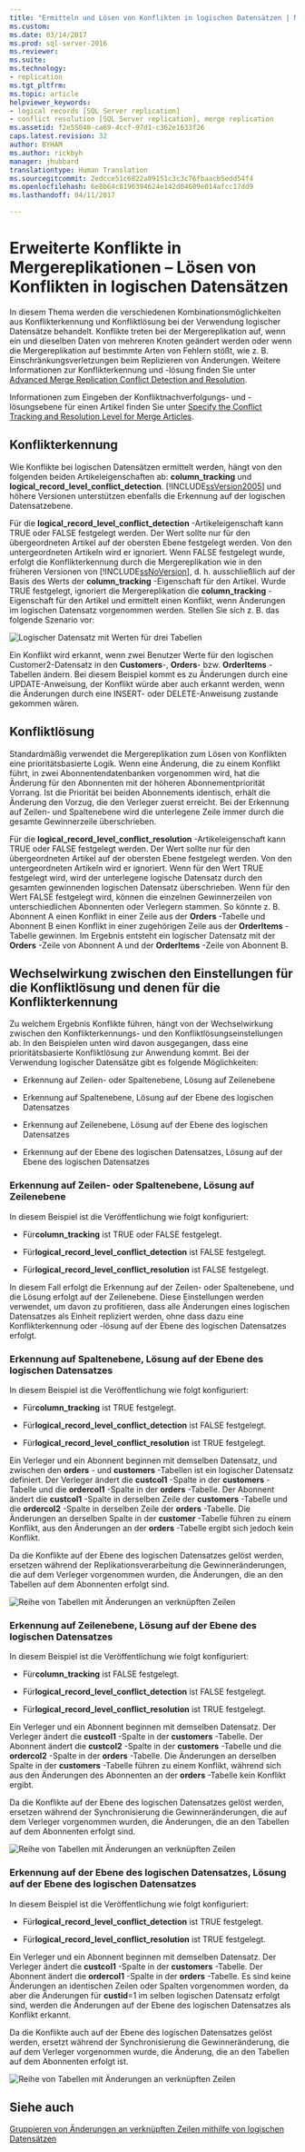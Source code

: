 ```yaml
---
title: "Ermitteln und Lösen von Konflikten in logischen Datensätzen | Microsoft-Dokumentation"
ms.custom: 
ms.date: 03/14/2017
ms.prod: sql-server-2016
ms.reviewer: 
ms.suite: 
ms.technology:
- replication
ms.tgt_pltfrm: 
ms.topic: article
helpviewer_keywords:
- logical records [SQL Server replication]
- conflict resolution [SQL Server replication], merge replication
ms.assetid: f2e55040-ca69-4ccf-97d1-c362e1633f26
caps.latest.revision: 32
author: BYHAM
ms.author: rickbyh
manager: jhubbard
translationtype: Human Translation
ms.sourcegitcommit: 2edcce51c6822a89151c3c3c76fbaacb5edd54f4
ms.openlocfilehash: 6e8b64c8196394624e142d04609e014afcc17dd9
ms.lasthandoff: 04/11/2017

---
```

# <a name="advanced-merge-replication-conflict---resolving-in-logical-record"></a>Erweiterte Konflikte in Mergereplikationen – Lösen von Konflikten in logischen Datensätzen
  In diesem Thema werden die verschiedenen Kombinationsmöglichkeiten aus Konflikterkennung und Konfliktlösung bei der Verwendung logischer Datensätze behandelt. Konflikte treten bei der Mergereplikation auf, wenn ein und dieselben Daten von mehreren Knoten geändert werden oder wenn die Mergereplikation auf bestimmte Arten von Fehlern stößt, wie z. B. Einschränkungsverletzungen beim Replizieren von Änderungen. Weitere Informationen zur Konflikterkennung und -lösung finden Sie unter [Advanced Merge Replication Conflict Detection and Resolution](../../../relational-databases/replication/merge/advanced-merge-replication-conflict-detection-and-resolution.md).  
  
 Informationen zum Eingeben der Konfliktnachverfolgungs- und -lösungsebene für einen Artikel finden Sie unter [Specify the Conflict Tracking and Resolution Level for Merge Articles](../../../relational-databases/replication/publish/specify-the-conflict-tracking-and-resolution-level-for-merge-articles.md).  
  
## <a name="conflict-detection"></a>Konflikterkennung  
 Wie Konflikte bei logischen Datensätzen ermittelt werden, hängt von den folgenden beiden Artikeleigenschaften ab: **column_tracking** und **logical_record_level_conflict_detection**. [!INCLUDE[ssVersion2005](../../../includes/ssversion2005-md.md)] und höhere Versionen unterstützen ebenfalls die Erkennung auf der logischen Datensatzebene.  
  
 Für die **logical_record_level_conflict_detection** -Artikeleigenschaft kann TRUE oder FALSE festgelegt werden. Der Wert sollte nur für den übergeordneten Artikel auf der obersten Ebene festgelegt werden. Von den untergeordneten Artikeln wird er ignoriert. Wenn FALSE festgelegt wurde, erfolgt die Konflikterkennung durch die Mergereplikation wie in den früheren Versionen von [!INCLUDE[ssNoVersion](../../../includes/ssnoversion-md.md)], d. h. ausschließlich auf der Basis des Werts der **column_tracking** -Eigenschaft für den Artikel. Wurde TRUE festgelegt, ignoriert die Mergereplikation die **column_tracking** -Eigenschaft für den Artikel und ermittelt einen Konflikt, wenn Änderungen im logischen Datensatz vorgenommen werden. Stellen Sie sich z. B. das folgende Szenario vor:  
  
 ![Logischer Datensatz mit Werten für drei Tabellen](../../../relational-databases/replication/merge/media/logical-records-05.gif "Three table logical record with values")  
  
 Ein Konflikt wird erkannt, wenn zwei Benutzer Werte für den logischen Customer2-Datensatz in den **Customers**-, **Orders**- bzw. **OrderItems** -Tabellen ändern. Bei diesem Beispiel kommt es zu Änderungen durch eine UPDATE-Anweisung, der Konflikt würde aber auch erkannt werden, wenn die Änderungen durch eine INSERT- oder DELETE-Anweisung zustande gekommen wären.  
  
## <a name="conflict-resolution"></a>Konfliktlösung  
 Standardmäßig verwendet die Mergereplikation zum Lösen von Konflikten eine prioritätsbasierte Logik. Wenn eine Änderung, die zu einem Konflikt führt, in zwei Abonnentendatenbanken vorgenommen wird, hat die Änderung für den Abonnenten mit der höheren Abonnementpriorität Vorrang. Ist die Priorität bei beiden Abonnements identisch, erhält die Änderung den Vorzug, die den Verleger zuerst erreicht. Bei der Erkennung auf Zeilen- und Spaltenebene wird die unterlegene Zeile immer durch die gesamte Gewinnerzeile überschrieben.  
  
 Für die **logical_record_level_conflict_resolution** -Artikeleigenschaft kann TRUE oder FALSE festgelegt werden. Der Wert sollte nur für den übergeordneten Artikel auf der obersten Ebene festgelegt werden. Von den untergeordneten Artikeln wird er ignoriert. Wenn für den Wert TRUE festgelegt wird, wird der unterlegene logische Datensatz durch den gesamten gewinnenden logischen Datensatz überschrieben. Wenn für den Wert FALSE festgelegt wird, können die einzelnen Gewinnerzeilen von unterschiedlichen Abonnenten oder Verlegern stammen. So könnte z. B. Abonnent A einen Konflikt in einer Zeile aus der **Orders** -Tabelle und Abonnent B einen Konflikt in einer zugehörigen Zeile aus der **OrderItems** -Tabelle gewinnen. Im Ergebnis entsteht ein logischer Datensatz mit der **Orders** -Zeile von Abonnent A und der **OrderItems** -Zeile von Abonnent B.  
  
## <a name="interaction-of-conflict-resolution-and-detection-settings"></a>Wechselwirkung zwischen den Einstellungen für die Konfliktlösung und denen für die Konflikterkennung  
 Zu welchem Ergebnis Konflikte führen, hängt von der Wechselwirkung zwischen den Konflikterkennungs- und den Konfliktlösungseinstellungen ab. In den Beispielen unten wird davon ausgegangen, dass eine prioritätsbasierte Konfliktlösung zur Anwendung kommt. Bei der Verwendung logischer Datensätze gibt es folgende Möglichkeiten:  
  
-   Erkennung auf Zeilen- oder Spaltenebene, Lösung auf Zeilenebene  
  
-   Erkennung auf Spaltenebene, Lösung auf der Ebene des logischen Datensatzes  
  
-   Erkennung auf Zeilenebene, Lösung auf der Ebene des logischen Datensatzes  
  
-   Erkennung auf der Ebene des logischen Datensatzes, Lösung auf der Ebene des logischen Datensatzes  
  
### <a name="row-or-column-level-detection-row-level-resolution"></a>Erkennung auf Zeilen- oder Spaltenebene, Lösung auf Zeilenebene  
 In diesem Beispiel ist die Veröffentlichung wie folgt konfiguriert:  
  
-   Für**column_tracking** ist TRUE oder FALSE festgelegt.  
  
-   Für**logical_record_level_conflict_detection** ist FALSE festgelegt.  
  
-   Für**logical_record_level_conflict_resolution** ist FALSE festgelegt.  
  
 In diesem Fall erfolgt die Erkennung auf der Zeilen- oder Spaltenebene, und die Lösung erfolgt auf der Zeilenebene. Diese Einstellungen werden verwendet, um davon zu profitieren, dass alle Änderungen eines logischen Datensatzes als Einheit repliziert werden, ohne dass dazu eine Konflikterkennung oder -lösung auf der Ebene des logischen Datensatzes erfolgt.  
  
### <a name="column-level-detection-logical-record-resolution"></a>Erkennung auf Spaltenebene, Lösung auf der Ebene des logischen Datensatzes  
 In diesem Beispiel ist die Veröffentlichung wie folgt konfiguriert:  
  
-   Für**column_tracking** ist TRUE festgelegt.  
  
-   Für**logical_record_level_conflict_detection** ist FALSE festgelegt.  
  
-   Für**logical_record_level_conflict_resolution** ist TRUE festgelegt.  
  
 Ein Verleger und ein Abonnent beginnen mit demselben Datensatz, und zwischen den **orders** - und **customers** -Tabellen ist ein logischer Datensatz definiert. Der Verleger ändert die **custcol1** -Spalte in der **customers** -Tabelle und die **ordercol1** -Spalte in der **orders** -Tabelle. Der Abonnent ändert die **custcol1** -Spalte in derselben Zeile der **customers** -Tabelle und die **ordercol2** -Spalte in derselben Zeile der **orders** -Tabelle. Die Änderungen an derselben Spalte in der **customer** -Tabelle führen zu einem Konflikt, aus den Änderungen an der **orders** -Tabelle ergibt sich jedoch kein Konflikt.  
  
 Da die Konflikte auf der Ebene des logischen Datensatzes gelöst werden, ersetzen während der Replikationsverarbeitung die Gewinneränderungen, die auf dem Verleger vorgenommen wurden, die Änderungen, die an den Tabellen auf dem Abonnenten erfolgt sind.  
  
 ![Reihe von Tabellen mit Änderungen an verknüpften Zeilen](../../../relational-databases/replication/merge/media/logical-records-06.gif "Series of tables showing changes to related rows")  
  
### <a name="row-level-detection-logical-record-resolution"></a>Erkennung auf Zeilenebene, Lösung auf der Ebene des logischen Datensatzes  
 In diesem Beispiel ist die Veröffentlichung wie folgt konfiguriert:  
  
-   Für**column_tracking** ist FALSE festgelegt.  
  
-   Für**logical_record_level_conflict_detection** ist FALSE festgelegt.  
  
-   Für**logical_record_level_conflict_resolution** ist TRUE festgelegt.  
  
 Ein Verleger und ein Abonnent beginnen mit demselben Datensatz. Der Verleger ändert die **custcol1** -Spalte in der **customers** -Tabelle. Der Abonnent ändert die **custcol2** -Spalte in der **customers** -Tabelle und die **ordercol2** -Spalte in der **orders** -Tabelle. Die Änderungen an derselben Spalte in der **customers** -Tabelle führen zu einem Konflikt, während sich aus den Änderungen des Abonnenten an der **orders** -Tabelle kein Konflikt ergibt.  
  
 Da die Konflikte auf der Ebene des logischen Datensatzes gelöst werden, ersetzen während der Synchronisierung die Gewinneränderungen, die auf dem Verleger vorgenommen wurden, die Änderungen, die an den Tabellen auf dem Abonnenten erfolgt sind.  
  
 ![Reihe von Tabellen mit Änderungen an verknüpften Zeilen](../../../relational-databases/replication/merge/media/logical-records-07.gif "Series of tables showing changes to related rows")  
  
### <a name="logical-record-detection-logical-record-resolution"></a>Erkennung auf der Ebene des logischen Datensatzes, Lösung auf der Ebene des logischen Datensatzes  
 In diesem Beispiel ist die Veröffentlichung wie folgt konfiguriert:  
  
-   Für**logical_record_level_conflict_detection** ist TRUE festgelegt.  
  
-   Für**logical_record_level_conflict_resolution** ist TRUE festgelegt.  
  
 Ein Verleger und ein Abonnent beginnen mit demselben Datensatz. Der Verleger ändert die **custcol1** -Spalte in der **customers** -Tabelle. Der Abonnent ändert die **ordercol1** -Spalte in der **orders** -Tabelle. Es sind keine Änderungen an identischen Zeilen oder Spalten vorgenommen worden, da aber die Änderungen für **custid**=1 im selben logischen Datensatz erfolgt sind, werden die Änderungen auf der Ebene des logischen Datensatzes als Konflikt erkannt.  
  
 Da die Konflikte auch auf der Ebene des logischen Datensatzes gelöst werden, ersetzt während der Synchronisierung die Gewinneränderung, die auf dem Verleger vorgenommen wurde, die Änderung, die an den Tabellen auf dem Abonnenten erfolgt ist.  
  
 ![Reihe von Tabellen mit Änderungen an verknüpften Zeilen](../../../relational-databases/replication/merge/media/logical-records-08.gif "Series of tables showing changes to related rows")  
  
## <a name="see-also"></a>Siehe auch  
 [Gruppieren von Änderungen an verknüpften Zeilen mithilfe von logischen Datensätzen](../../../relational-databases/replication/merge/group-changes-to-related-rows-with-logical-records.md)  
  
  
